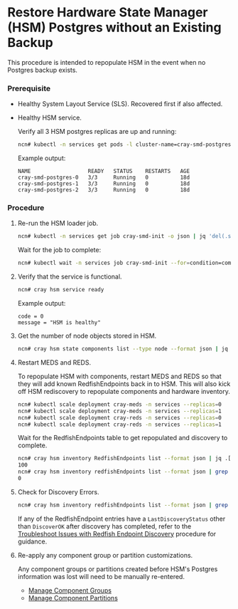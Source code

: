 # Restore Hardware State Manager (HSM) Postgres without an Existing Backup

This procedure is intended to repopulate HSM in the event when no Postgres backup exists.

### Prerequisite

- Healthy System Layout Service (SLS). Recovered first if also affected.

- Healthy HSM service.
  
  Verify all 3 HSM postgres replicas are up and running:

  ```bash
  ncn# kubectl -n services get pods -l cluster-name=cray-smd-postgres
  ```

  Example output:

  ```
  NAME                  READY   STATUS    RESTARTS   AGE
  cray-smd-postgres-0   3/3     Running   0          18d
  cray-smd-postgres-1   3/3     Running   0          18d 
  cray-smd-postgres-2   3/3     Running   0          18d
  ```

### Procedure

1. Re-run the HSM loader job.
   
    ```bash
    ncn# kubectl -n services get job cray-smd-init -o json | jq 'del(.spec.selector)' | jq 'del(.spec.template.metadata.labels."controller-uid")' | kubectl replace --force -f -
    ```

    Wait for the job to complete:
    
    ```bash
    ncn# kubectl wait -n services job cray-smd-init --for=condition=complete --timeout=5m
    ```

2. Verify that the service is functional.
    
    ```bash
    ncn# cray hsm service ready
    ```

    Example output:

    ```
    code = 0
    message = "HSM is healthy"
    ```

3. Get the number of node objects stored in HSM.
    
    ```bash
    ncn# cray hsm state components list --type node --format json | jq .[].ID | wc -l
    ```

4. Restart MEDS and REDS.
    
    To repopulate HSM with components, restart MEDS and REDS so that they will add known RedfishEndpoints back in to HSM. This will also kick off HSM rediscovery to repopulate components and hardware inventory.
    
    ```bash
    ncn# kubectl scale deployment cray-meds -n services --replicas=0
    ncn# kubectl scale deployment cray-meds -n services --replicas=1
    ncn# kubectl scale deployment cray-reds -n services --replicas=0
    ncn# kubectl scale deployment cray-reds -n services --replicas=1
    ```

    Wait for the RedfishEndpoints table to get repopulated and discovery to complete.
    
    ```bash
    ncn# cray hsm inventory RedfishEndpoints list --format json | jq .[].ID | wc -l
    100
    ncn# cray hsm inventory redfishEndpoints list --format json | grep -c "DiscoveryStarted"
    0
    ```

5. Check for Discovery Errors.
    
    ```bash
    ncn# cray hsm inventory redfishEndpoints list --format json | grep LastDiscoveryStatus | grep -v -c "DiscoverOK"
    ```
    
    If any of the RedfishEndpoint entries have a `LastDiscoveryStatus` other than `DiscoverOK` after discovery has completed, refer to the [Troubleshoot Issues with Redfish Endpoint Discovery](../node_management/Troubleshoot_Issues_with_Redfish_Endpoint_Discovery.md) procedure for guidance.

6. Re-apply any component group or partition customizations.

    Any component groups or partitions created before HSM's Postgres information was lost will need to be manually re-entered.
    
    * [Manage Component Groups](Manage_Component_Groups.md)
    * [Manage Component Partitions](Manage_Component_Partitions.md)

